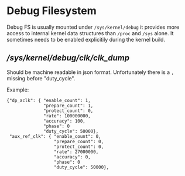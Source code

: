 # Debug Filesystem

Debug FS is usually mounted under `/sys/kernel/debug` it provides more access to internal kernel data structures 
than `/proc` and `/sys` alone. It sometimes needs to be enabled explicitily during the kernel build.

## _/sys/kernel/debug/clk/clk_dump_

Should be machine readable in json format. Unfortunately there is a `,` missing before "duty_cycle".

Example: 

    {"dp_aclk": { "enable_count": 1,
                  "prepare_count": 1,
                  "protect_count": 0,
                  "rate": 100000000,
                  "accuracy": 100,
                  "phase": 0
                  "duty_cycle": 50000},
     "aux_ref_clk": { "enable_count": 0,
                      "prepare_count": 0,
                      "protect_count": 0,
                      "rate": 27000000,
                      "accuracy": 0,
                      "phase": 0
                      "duty_cycle": 50000},
